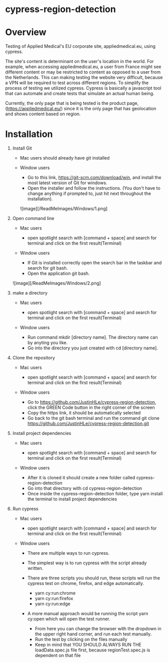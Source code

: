 # cypress-region-detection

# Overview

Testing of Applied Medical's EU corporate site, appliedmedical.eu, using cypress. 

The site's content is determinant on the user's location in the world. For example, when accessing appliedmedical.eu, a user from France might see different content or
may be restricted to content as opposed to a user from the Netherlands. This can making testing the website very difficult, because a VPN will be required to test across
different regions. To simplify the process of testing we utilized cypress. Cypress is basically a javascript tool that can automate and create tests that simulate an 
actual human being.

Currently, the only page that is being tested is the product page, (https://appliedmedical.eu/) 
since it is the only page that has geolocation and shows content based on region. 

# Installation

1. Install Git

   - Mac users should already have git installed

   - Window users
      -  Go to this link, https://git-scm.com/download/win, and install the most latest version of Git for windows.
      -  Open the installer and follow the instructions. (You don't have to change anything if prompted to, just hit next throughout the installation).
      
      ![image][/ReadMeImages/Windows/1.png]

2. Open command line 
   
   - Mac users 
        - open spotlight search with [command + space] and search for terminal and click on the first result(Terminal)

   - Window users 
        - If Git is installed correctly open the search bar in the taskbar and search for git bash.
        - Open the application git bash.

   ![image][/ReadMeImages/Windows/2.png]

3. make a directory 

   - Mac users 
        - open spotlight search with [command + space] and search for terminal and click on the first result(Terminal)

   - Window users 
        - Run command mkdir [directory name]. The directory name can by anyting you like.
        - Go into the directory you just created with cd [directory name]. 

4. Clone the repository

   - Mac users 
        - open spotlight search with [command + space] and search for terminal and click on the first result(Terminal)

   - Window users 
        - Go to https://github.com/JustinHLe/cypress-region-detection, click the GREEN Code button in the right corner of the screen
        - Copy the https link, it should be automatically selected
        - Go back to the git bash terminal and run the command git clone https://github.com/JustinHLe/cypress-region-detection.git

5. Install project dependencies

   - Mac users 
        - open spotlight search with [command + space] and search for terminal and click on the first result(Terminal)

   - Window users 
        - After it is cloned it should create a new folder called cypress-region-detection
        - Go into that directory with cd cypress-region-detection
        - Once inside the cypress-region-detection folder, type yarn install the terminal to install project dependencies

6. Run cypress

   - Mac users 
        - open spotlight search with [command + space] and search for terminal and click on the first result(Terminal)

   - Window users 
        - There are multiple ways to run cypress. 
        - The simplest way is to run cypress with the script already written.
        - There are three scripts you should run, these scripts will run the cypress test on chrome, firefox, and edge automatically. 
           -  yarn cy:run:chrome
           -  yarn cy:run:firefox
           -  yarn cy:run:edge
         
        -  A more manual approach would be running the script yarn cy:open which will open the test runner. 
           -  From here you can change the browser with the dropdown in the upper right hand corner, and run each test manually.
           -  Run the test by clicking on the files manually
           -  Keep in mind that YOU SHOULD ALWAYS RUN THE loadData.spec.js file first, because regionTest.spec.js is dependent on that file






